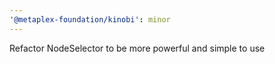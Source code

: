 ```yaml
---
'@metaplex-foundation/kinobi': minor
---
```


Refactor NodeSelector to be more powerful and simple to use

